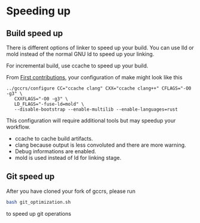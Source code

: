 # Speeding up

## Build speed up

There is different options of linker to speed up your build. You can use lld or mold instead of the normal GNU ld to speed up your linking.

For incremental build, use ccache to speed up your build.

From [First contributions](https://github.com/Rust-GCC/gccrs/wiki/First-contributions), your configuration of make might look like this

```
../gccrs/configure CC="ccache clang" CXX="ccache clang++" CFLAGS="-O0 -g3" \
   CXXFLAGS="-O0 -g3" \
   LD_FLAGS="-fuse-ld=mold" \
   --disable-bootstrap --enable-multilib --enable-languages=rust
```

This configuration will require additional tools but may speedup your workflow.
- ccache to cache build artifacts.
- clang because output is less convoluted and there are more warning.
- Debug informations are enabled.
- mold is used instead of ld for linking stage.

## Git speed up

After you have cloned your fork of gccrs, please run
```bash
bash git_optimization.sh
```

to speed up git operations